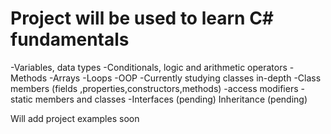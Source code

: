 # Project will be used to learn C# fundamentals
-Variables, data types
-Conditionals, logic and arithmetic operators
-Methods
-Arrays
-Loops
-OOP
    -Currently studying classes in-depth
    -Class members (fields ,properties,constructors,methods)
    -access modifiers
    -static members and classes
    -Interfaces (pending)
    Inheritance (pending)

 Will add project examples soon